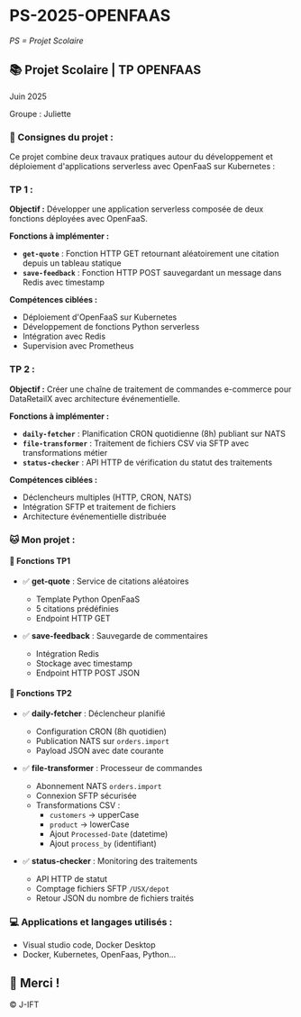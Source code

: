 # PS-2025-OPENFAAS

*PS = Projet Scolaire*

## 📚 Projet Scolaire | TP OPENFAAS

Juin 2025

Groupe : Juliette

### 📌 Consignes du projet :

Ce projet combine deux travaux pratiques autour du développement et déploiement d'applications serverless avec OpenFaaS sur Kubernetes :

### TP 1 :
**Objectif :** Développer une application serverless composée de deux fonctions déployées avec OpenFaaS.

**Fonctions à implémenter :**
- **`get-quote`** : Fonction HTTP GET retournant aléatoirement une citation depuis un tableau statique
- **`save-feedback`** : Fonction HTTP POST sauvegardant un message dans Redis avec timestamp

**Compétences ciblées :**
- Déploiement d'OpenFaaS sur Kubernetes
- Développement de fonctions Python serverless
- Intégration avec Redis
- Supervision avec Prometheus

### TP 2 :
**Objectif :** Créer une chaîne de traitement de commandes e-commerce pour DataRetailX avec architecture événementielle.

**Fonctions à implémenter :**
- **`daily-fetcher`** : Planification CRON quotidienne (8h) publiant sur NATS
- **`file-transformer`** : Traitement de fichiers CSV via SFTP avec transformations métier
- **`status-checker`** : API HTTP de vérification du statut des traitements

**Compétences ciblées :**
- Déclencheurs multiples (HTTP, CRON, NATS)
- Intégration SFTP et traitement de fichiers
- Architecture événementielle distribuée

### 🐱 Mon projet :

#### 🎯 Fonctions TP1
- ✅ **get-quote** : Service de citations aléatoires
  - Template Python OpenFaaS
  - 5 citations prédéfinies
  - Endpoint HTTP GET
  
- ✅ **save-feedback** : Sauvegarde de commentaires
  - Intégration Redis
  - Stockage avec timestamp
  - Endpoint HTTP POST JSON

#### 🔄 Fonctions TP2
- ✅ **daily-fetcher** : Déclencheur planifié
  - Configuration CRON (8h quotidien)
  - Publication NATS sur `orders.import`
  - Payload JSON avec date courante

- ✅ **file-transformer** : Processeur de commandes
  - Abonnement NATS `orders.import`
  - Connexion SFTP sécurisée
  - Transformations CSV :
    - `customers` → upperCase
    - `product` → lowerCase
    - Ajout `Processed-Date` (datetime)
    - Ajout `process_by` (identifiant)

- ✅ **status-checker** : Monitoring des traitements
  - API HTTP de statut
  - Comptage fichiers SFTP `/USX/depot`
  - Retour JSON du nombre de fichiers traités

### 💻 Applications et langages utilisés :

+ Visual studio code, Docker Desktop
+ Docker, Kubernetes, OpenFaas, Python...

## 🌸 Merci !
© J-IFT
